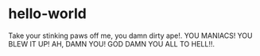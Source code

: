 # hello-world
Take your stinking paws off me, you damn dirty ape!.
YOU MANIACS! YOU BLEW IT UP! AH, DAMN YOU! GOD DAMN YOU ALL TO HELL!!.
